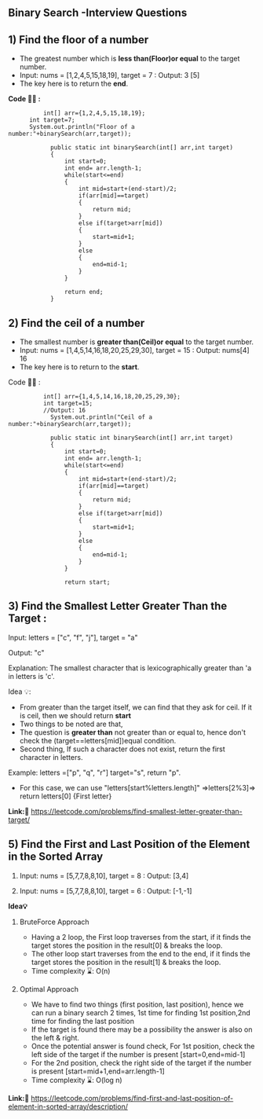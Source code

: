 ## Binary Search -Interview Questions

## 1) Find the floor of a number
   
-  The greatest number which is **less than(Floor)or equal** to the target number.
-  Input: nums = [1,2,4,5,15,18,19], target = 7 : Output: 3 [5]
- The key here is to return the **end**. 
  
**Code 👩‍💻 :**
              
              int[] arr={1,2,4,5,15,18,19};
  	      int target=7;
	      System.out.println("Floor of a number:"+binarySearch(arr,target));
               
            	public static int binarySearch(int[] arr,int target)
            	{
            	    int start=0;
            	    int end= arr.length-1;
            	    while(start<=end)
            	    {
            	        int mid=start+(end-start)/2;
            	        if(arr[mid]==target)
            	        {
            	            return mid;
            	        }
            	        else if(target>arr[mid])
            	        {
            	            start=mid+1;
            	        }
            	        else
            	        {
            	            end=mid-1;
            	        }
            	    }
            	    
            	    return end;
            	}
       
## 2) Find the ceil of a number

- The smallest number is **greater than(Ceil)or equal**  to the target number.
- Input: nums = [1,4,5,14,16,18,20,25,29,30], target = 15 : Output: nums[4] 16
- The key here is to return to the **start**. 
       
Code 👩‍💻 :
              
              int[] arr={1,4,5,14,16,18,20,25,29,30};
  	          int target=15;
              //Output: 16
	            System.out.println("Ceil of a number:"+binarySearch(arr,target));
               
            	public static int binarySearch(int[] arr,int target)
            	{
            	    int start=0;
            	    int end= arr.length-1;
            	    while(start<=end)
            	    {
            	        int mid=start+(end-start)/2;
            	        if(arr[mid]==target)
            	        {
            	            return mid;
            	        }
            	        else if(target>arr[mid])
            	        {
            	            start=mid+1;
            	        }
            	        else
            	        {
            	            end=mid-1;
            	        }
            	    }
            	    
            	    return start;


## 3) Find the Smallest Letter Greater Than the Target :

   Input: letters = ["c", "f", "j"], target = "a"
   
   Output: "c"
   
   Explanation: The smallest character that is lexicographically greater than 'a in letters is 'c'.

Idea 💡:

 - From greater than the target itself, we can find that they ask for ceil. If it is ceil, then we should return **start**
 - Two things to be noted are that, 
 - The question is **greater than** not greater than or equal to, hence don't check the (target==letters[mid])equal condition.
 - Second thing, If such a character does not exist, return the first character in letters.

 Example: letters =["p", "q", "r"] target="s", return "p".

 - For this case, we can use "letters[start%letters.length]" =>letters[2%3]=> return letters[0] {First letter}

**Link:🔗** https://leetcode.com/problems/find-smallest-letter-greater-than-target/ 
   
## 5)  Find the First and Last Position of the Element in the Sorted Array

1. Input: nums = [5,7,7,8,8,10], target = 8 : Output: [3,4]

2. Input: nums = [5,7,7,8,8,10], target = 6 : Output: [-1,-1]

**Idea💡**

 1) BruteForce Approach

    - Having a 2 loop, the First loop traverses from the start, if it finds the target stores the position in the result[0] & breaks the loop.
    - The other loop start traverses from the end to the end, if it finds the target stores the position in the result[1] & breaks the loop.
    - Time complexity ⌛: O(n)
      
2) Optimal Approach

    - We have to find two things (first position, last position), hence we can run a binary search 2 times, 1st time for finding 1st position,2nd time for finding the last position
    - If the target is found there may be a possibility the answer is also on the left & right.
    - Once the potential answer is found check, For 1st position, check the left side of the target if the number is present [start=0,end=mid-1]
    - For the 2nd position, check the right side of the target if the number is present [start=mid+1,end=arr.length-1]
    -  Time complexity ⌛: O(log n)

**Link:🔗** https://leetcode.com/problems/find-first-and-last-position-of-element-in-sorted-array/description/

